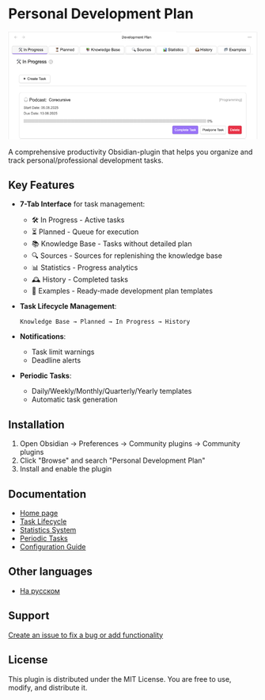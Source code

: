 # Personal Development Plan

![Plugin Interface](docs/images/main_interface.png)

A comprehensive productivity Obsidian-plugin that helps you organize and track personal/professional development tasks.

## Key Features

- **7-Tab Interface** for task management:
    - 🛠️ In Progress - Active tasks
    - ⏳ Planned - Queue for execution
    - 📚 Knowledge Base - Tasks without detailed plan
    - 🔍 Sources - Sources for replenishing the knowledge base
    - 📊 Statistics - Progress analytics
    - 🕰️ History - Completed tasks
    - 📂 Examples - Ready-made development plan templates

- **Task Lifecycle Management**:
  ```
  Knowledge Base → Planned → In Progress → History
  ```

- **Notifications**:
    - Task limit warnings
    - Deadline alerts

- **Periodic Tasks**:
    - Daily/Weekly/Monthly/Quarterly/Yearly templates
    - Automatic task generation

## Installation

1. Open Obsidian → Preferences → Community plugins → Community plugins
2. Click "Browse" and search "Personal Development Plan"
3. Install and enable the plugin

## Documentation

- [Home page](https://artemkorsakov.github.io/personal-development-plan/)
- [Task Lifecycle](https://artemkorsakov.github.io/personal-development-plan/lifecycle.html)
- [Statistics System](https://artemkorsakov.github.io/personal-development-plan/stats.html)
- [Periodic Tasks](https://artemkorsakov.github.io/personal-development-plan/periodic.html)
- [Configuration Guide](https://artemkorsakov.github.io/personal-development-plan/settings.html)

## Other languages

- [На русском](README_ru.md)

## Support

[Create an issue to fix a bug or add functionality](https://github.com/artemkorsakov/personal-development-plan/issues)

## License

This plugin is distributed under the MIT License. You are free to use, modify, and distribute it.
